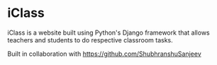 # iClass
iClass is a website built using Python's Django framework that allows teachers and students to do respective classroom tasks.




Built in collaboration with https://github.com/ShubhranshuSanjeev
